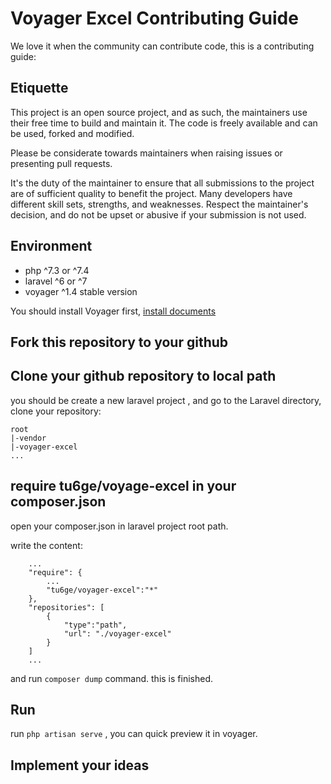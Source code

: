 # Voyager Excel Contributing Guide

We love it when the community can contribute code, this is a contributing guide:

## Etiquette

This project is an open source project, and as such, the maintainers use their free time to build and maintain it. The code is freely available and can be used, forked and modified.

Please be considerate towards maintainers when raising issues or presenting pull requests.

It's the duty of the maintainer to ensure that all submissions to the project are of sufficient quality to benefit the project. Many developers have different skill sets, strengths, and weaknesses. Respect the maintainer's decision, and do not be upset or abusive if your submission is not used.

## Environment

- php ^7.3 or ^7.4
- laravel ^6 or ^7
- voyager ^1.4 stable version

You should install Voyager first, [install documents](https://github.com/the-control-group/voyager#installation-steps)

## Fork this repository to your github

## Clone your github repository to local path

you should be create a new laravel project , and go to the Laravel directory, clone your repository: 

```
root
|-vendor
|-voyager-excel
...
```

## require tu6ge/voyage-excel in your composer.json

open your composer.json in laravel project root path.

write the content:
```
    ...
    "require": {
        ...
        "tu6ge/voyager-excel":"*"
    },
    "repositories": [
        {
            "type":"path",
            "url": "./voyager-excel"
        }
    ]
    ...
```

and run `composer dump` command. this is finished.

## Run

run `php artisan serve` , you can quick preview it in voyager.

## Implement your ideas

